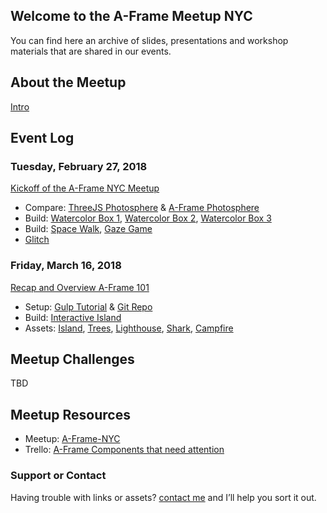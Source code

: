 ## Welcome to the A-Frame Meetup NYC 
You can find here an archive of slides, presentations and workshop materials that are shared in our events.

## About the Meetup
[Intro](/presentations/meetup_intro.pdf)

## Event Log
### Tuesday, February 27, 2018
[Kickoff of the A-Frame NYC Meetup](/presentations/meetup_kickoff_02-27-2018.pdf) 
* Compare: [ThreeJS Photosphere](/demos/01_ThreeJS_photosphere.html) & [A-Frame Photosphere](/demos/02_A-Frame_photosphere.html)
* Build: [Watercolor Box 1](/demos/03_A-Frame_watercolor_1.html), [Watercolor Box 2](/demos/04_A-Frame_watercolor_2.html), [Watercolor Box 3](/demos/05_A-Frame_watercolor_3.html)
* Build: [Space Walk](/demos/06_A-Frame_obj_space.html), [Gaze Game](/demos/07_A-Frame_gaze.html)
* [Glitch](https://glitch.com/edit/#!/aframe-nyc)

### Friday, March 16, 2018
[Recap and Overview A-Frame 101](/presentations/meetup_aframe101_03-16-2018.pdf)
* Setup: [Gulp Tutorial](https://css-tricks.com/gulp-for-beginners/) & [Git Repo](https://github.com/zellwk/gulp-starter-csstricks)
* Build: [Interactive Island](/demos/08_Aframe_island/)
* Assets: [Island](https://poly.google.com/view/dQrzT31sLPE), [Trees](https://poly.google.com/view/aAIOBNEaD5M), [Lighthouse](https://poly.google.com/view/3gEvVZoTN7e), [Shark](https://poly.google.com/view/8Ke5qCnWxsZ), [Campfire](https://poly.google.com/view/0vzzmM-t8CP)


## Meetup Challenges
TBD

## Meetup Resources
* Meetup: [A-Frame-NYC](https://www.meetup.com/A-Frame-NYC/)
* Trello: [A-Frame Components that need attention](https://trello.com/aframenycmeetup)

### Support or Contact
Having trouble with links or assets? [contact me](https://rolanddubois.com) and I’ll help you sort it out.